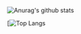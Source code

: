 ![Anurag's github stats](https://github-readme-stats.vercel.app/api?username=OliverBaibai&show_icons=true&theme=radical)

[![Top Langs](https://github-readme-stats.vercel.app/api/top-langs/?username=OliverBaibai)
